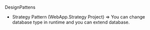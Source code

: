 DesignPattens
- Strategy Pattern (WebApp.Strategy Project) => You can change database type in runtime and you can extend database.
